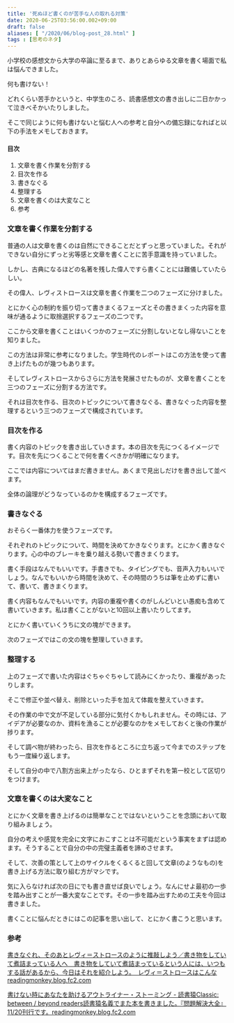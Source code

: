 ```yaml
---
title: '死ぬほど書くのが苦手な人の取れる対策'
date: 2020-06-25T03:56:00.002+09:00
draft: false
aliases: [ "/2020/06/blog-post_28.html" ]
tags : [思考のネタ]
---
```


小学校の感想文から大学の卒論に至るまで、ありとあらゆる文章を書く場面で私は悩んできました。

何も書けない！

どれくらい苦手かというと、中学生のころ、読書感想文の書き出しに二日かかって泣きべそかいたりしました。

そこで同じように何も書けないと悩む人への参考と自分への備忘録になればと以下の手法をメモしておきます。

#### 目次

1.  文章を書く作業を分割する
2.  目次を作る
3.  書きなぐる
4.  整理する
5.  文章を書くのは大変なこと
6.  参考

### 文章を書く作業を分割する

普通の人は文章を書くのは自然にできることだとずっと思っていました。それができない自分にずっと劣等感と文章を書くことに苦手意識を持っていました。

しかし、古典になるほどの名著を残した偉人ですら書くことには難儀していたらしい。

その偉人、レヴィストロースは文章を書く作業を二つのフェーズに分けました。

とにかく心の制約を振り切って書きまくるフェーズとその書きまくった内容を意味が通るように取捨選択するフェーズの二つです。

ここから文章を書くことはいくつかのフェーズに分割しないとなし得ないことを知りました。

この方法は非常に参考になりました。学生時代のレポートはこの方法を使って書き上げたものが幾つもあります。

そしてレヴィストロースからさらに方法を発展させたものが、文章を書くことを三つのフェーズに分割する方法です。

それは目次を作る、目次のトピックについて書きなぐる、書きなぐった内容を整理するという三つのフェーズで構成されています。

### 目次を作る

書く内容のトピックを書き出していきます。本の目次を先につくるイメージです。目次を先につくることで何を書くべきかが明確になります。

ここでは内容についてはまだ書きません。あくまで見出しだけを書き出して並べます。

全体の論理がどうなっているのかを構成するフェーズです。

### 書きなぐる

おそらく一番体力を使うフェーズです。

それぞれのトピックについて、時間を決めてかきなぐります。とにかく書きなぐります。心の中のブレーキを乗り越える勢いで書きまくります。

書く手段はなんでもいいです。手書きでも、タイピングでも、音声入力もいいでしょう。なんでもいいから時間を決めて、その時間のうちは筆を止めずに書いて、書いて、書きまくります。

書く内容もなんでもいいです。内容の重複や書くのがしんどいとい愚痴も含めて書いていきます。私は書くことがないと10回以上書いたりしてます。

とにかく書いていくうちに文の塊ができます。

次のフェーズではこの文の塊を整理していきます。

### 整理する

上のフェーズで書いた内容はぐちゃぐちゃして読みにくかったり、重複があったりします。

そこで修正や並べ替え、削除といった手を加えて体裁を整えていきます。

その作業の中で文が不足している部分に気付くかもしれません。その時には、アイデアが必要なのか、資料を漁ることが必要なのかをメモしておくと後の作業が捗ります。

そして調べ物が終わったら、目次を作るところに立ち返って今までのステップをもう一度繰り返します。

そして自分の中で八割方出来上がったなら、ひとまずそれを第一校として区切りをつけます。

### 文章を書くのは大変なこと

とにかく文章を書き上げるのは簡単なことではないということを念頭において取り組みましょう。

自分の考えや感覚を完全に文字におこすことは不可能だという事実をまずは認めます。そうすることで自分の中の完璧主義者を諦めさせます。

そして、次善の策として上のサイクルをくるくると回して文章(のようなもの)を書き上げる方法に取り組む方がマシです。

気に入らなければ次の日にでも書き直せば良いでしょう。なんにせよ最初の一歩を踏み出すことが一番大変なことです。その一歩を踏み出すための工夫を今回は書きました。

書くことに悩んだときにはこの記事を思い出して、とにかく書こうと思います。

### 参考

[書きなぐれ、そのあとレヴィ＝ストロースのように推敲しよう／書き物をしていて煮詰まっている人へ　書き物をしていて煮詰まっているという人には、いつもする話があるから、今日はそれを紹介しよう。　レヴィ＝ストロースはこんなreadingmonkey.blog.fc2.com](https://readingmonkey.blog.fc2.com/blog-entry-461.html)[](https://readingmonkey.blog.fc2.com/blog-entry-461.html)

[書けない時にあなたを助けるアウトライナー・ストーミング - 読書猿Classic: between / beyond readers読書猿名義でまた本を書きました。『問題解決大全』 11/20刊行です。readingmonkey.blog.fc2.com](https://readingmonkey.blog.fc2.com/blog-entry-456.html?sp)